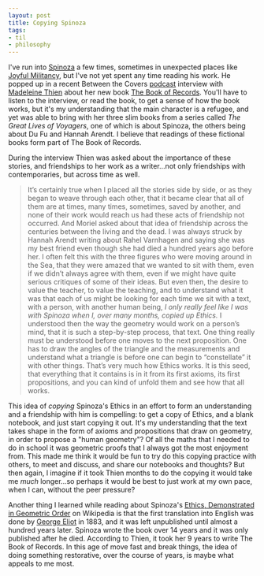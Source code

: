 ```yaml
---
layout: post
title: Copying Spinoza 
tags:
- til
- philosophy
---
```

 
I've run into [Spinoza] a few times, sometimes in unexpected places like [Joyful Militancy], but I've not yet spent any time reading his work. He popped up in a recent Between the Covers [podcast] interview with [Madeleine Thien] about her new book [The Book of Records]. You'll have to listen to the interview, or read the book, to get a sense of how the book works, but it's my understanding that the main character is a refugee, and yet was able to bring with her three slim books from a series called *The Great Lives of Voyagers*, one of which is about Spinoza, the others being about Du Fu and Hannah Arendt. I believe that readings of these fictional books form part of The Book of Records.

During the interview Thien was asked about the importance of these stories, and friendships to her work as a writer...not only friendships with contemporaries, but across time as well.

> It’s certainly true when I placed all the stories side by side, or as they began to weave through each other, that it became clear that all of them are at times, many times, sometimes, saved by another, and none of their work would reach us had these acts of friendship not occurred. And Moriel asked about that idea of friendship across the centuries between the living and the dead. I was always struck by Hannah Arendt writing about Rahel Varnhagen and saying she was my best friend even though she had died a hundred years ago before her. I often felt this with the three figures who were moving around in the Sea, that they were amazed that we wanted to sit with them, even if we didn’t always agree with them, even if we might have quite serious critiques of some of their ideas. But even then, the desire to value the teacher, to value the teaching, and to understand what it was that each of us might be looking for each time we sit with a text, with a person, with another human being, *I only really feel like I was with Spinoza when I, over many months, copied up Ethics.* I understood then the way the geometry would work on a person’s mind, that it is such a step-by-step process, that text. One thing really must be understood before one moves to the next proposition. One has to draw the angles of the triangle and the measurements and understand what a triangle is before one can begin to “constellate” it with other things. That’s very much how Ethics works. It is this seed, that everything that it contains is in it from its first axioms, its first propositions, and you can kind of unfold them and see how that all works. 

This idea of *copying* Spinoza's Ethics in an effort to form an understanding and a friendship with him is compelling: to get a copy of Ethics, and a blank notebook, and just start copying it out. It's my understanding that the text takes shape in the form of axioms and propositions that draw on geometry, in order to propose a "human geometry"? Of all the maths that I needed to do in school it was geometric proofs that I always got the most enjoyment from. This made me think it would be fun to try do this copying practice with others, to meet and discuss, and share our notebooks and thoughts? But then again, I imagine if it took Thien months to do the copying it would take me *much* longer...so perhaps it would be best to just work at my own pace, when I can, without the peer pressure?

Another thing I learned while reading about Spinoza's [Ethics, Demonstrated in Geometric Order] on Wikipedia is that the first translation into English was done by [George Eliot] in 1883, and it was left unpublished until almost a hundred years later. Spinoza wrote the book over 14 years and it was only published after he died. According to Thien, it took her 9 years to write The Book of Records. In this age of move fast and break things, the idea of doing something restorative, over the course of years, is maybe what appeals to me most.

[Joyful Militancy]: https://joyfulmilitancy.com/
[podcast]: https://tinhouse.com/podcast/madeleine-thien-the-book-of-records/
[The Book of Records]: https://bookshop.org/p/books/the-book-of-records-madeleine-thien/21798601
[Spinoza]: https://en.wikipedia.org/wiki/Baruch_Spinoza
[Madeleine Thien]: https://en.wikipedia.org/wiki/Madeleine_Thien
[Ethics, Demonstrated in Geometric Order]: https://en.wikipedia.org/wiki/Spinoza%27s_Ethics
[George Eliot]: https://en.wikipedia.org/wiki/George_Eliot
